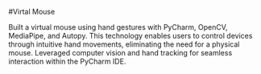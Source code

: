 #Virtal Mouse

Built a virtual mouse using hand gestures with PyCharm, OpenCV, MediaPipe, and Autopy. This technology enables users to control devices through intuitive hand movements, eliminating the need for a physical mouse. Leveraged computer vision and hand tracking for seamless interaction within the PyCharm IDE.
